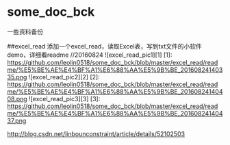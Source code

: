 # some_doc_bck
一些资料备份


##excel_read
添加一个excel_read，读取Excel表，写到txt文件的小软件demo，详细看readme //20160824
![excel_read_pic1][1]
  [1]: https://github.com/leolin0518/some_doc_bck/blob/master/excel_read/readme/%E5%BE%AE%E4%BF%A1%E6%88%AA%E5%9B%BE_20160824140335.png
![excel_read_pic2][2]
[2]: https://github.com/leolin0518/some_doc_bck/blob/master/excel_read/readme/%E5%BE%AE%E4%BF%A1%E6%88%AA%E5%9B%BE_20160824140408.png
![excel_read_pic3][3]
[3]: https://github.com/leolin0518/some_doc_bck/blob/master/excel_read/readme/%E5%BE%AE%E4%BF%A1%E6%88%AA%E5%9B%BE_20160824140437.png

http://blog.csdn.net/linbounconstraint/article/details/52102503
